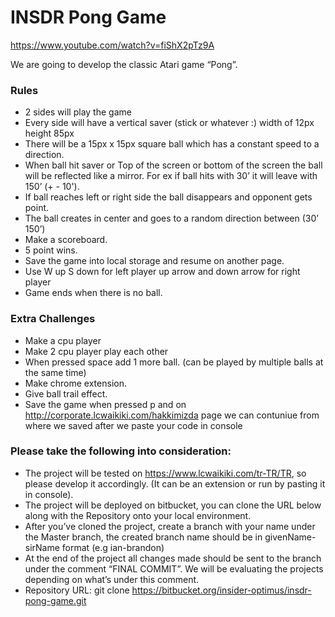 # INSDR Pong Game

https://www.youtube.com/watch?v=fiShX2pTz9A

We are going to develop the classic Atari game “Pong”.

### Rules ###
* 2 sides will play the game
* Every side will have a vertical saver (stick or whatever :) width of 12px height 85px
* There will be a 15px x 15px square ball which has a constant speed to a direction.
* When ball hit saver or Top of the screen or  bottom of the screen the ball will be reflected like a mirror. For ex if ball hits with 30’ it will leave with 150’ (+ - 10').
* If ball reaches left or right side the ball disappears and opponent gets point.
* The ball creates in center and goes to a random direction between (30’ 150’)
* Make a scoreboard.
* 5 point wins.
* Save the game into local storage and resume on another page.
* Use W up S down for left player up arrow and down arrow for right player
* Game ends when there is no ball.

### Extra Challenges ###
* Make a cpu player
* Make 2 cpu player play each other
* When pressed space add 1 more ball. (can  be played by multiple balls at the same time)
* Make chrome extension.
* Give ball trail effect.
* Save the game when pressed p and on http://corporate.lcwaikiki.com/hakkimizda page we can contuniue from where we saved after we paste your code in console

### Please take the following into consideration: ###
* The project will be tested on https://www.lcwaikiki.com/tr-TR/TR, so please develop it accordingly. (It can be an extension or run by pasting it in console).
* The project will be deployed on bitbucket, you can clone the URL below along with the Repository onto your local environment.
* After you’ve cloned the project, create a branch with your name under the Master branch, the created branch name should be in givenName-sirName format (e.g ian-brandon)
* At the end of the project all changes made should be sent to the branch under the comment “FINAL COMMIT”. We will be evaluating the projects depending on what’s under this comment.
* Repository URL: git clone https://bitbucket.org/insider-optimus/insdr-pong-game.git
